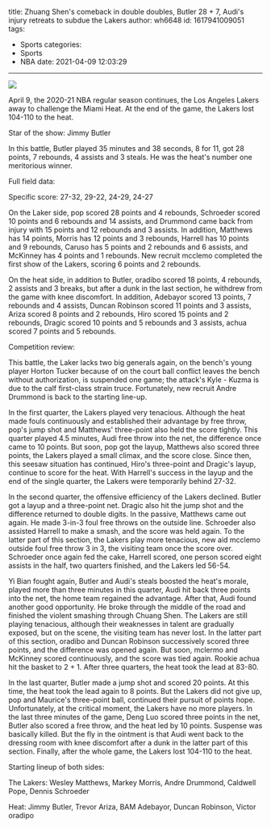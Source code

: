 title: Zhuang Shen's comeback in double doubles, Butler 28 + 7, Audi's injury retreats to subdue the Lakers
author: wh6648
id: 1617941009051
tags: 
- Sports
categories: 
- Sports
- NBA
date: 2021-04-09 12:03:29
---
![](https://p8.itc.cn/images01/20210409/b1af3d5201d9466eaf03ecfff5c9096f.jpeg)


April 9, the 2020-21 NBA regular season continues, the Los Angeles Lakers away to challenge the Miami Heat. At the end of the game, the Lakers lost 104-110 to the heat.

Star of the show: Jimmy Butler

In this battle, Butler played 35 minutes and 38 seconds, 8 for 11, got 28 points, 7 rebounds, 4 assists and 3 steals. He was the heat's number one meritorious winner.

Full field data:

Specific score: 27-32, 29-22, 24-29, 24-27

On the Laker side, pop scored 28 points and 4 rebounds, Schroeder scored 10 points and 6 rebounds and 14 assists, and Drummond came back from injury with 15 points and 12 rebounds and 3 assists. In addition, Matthews has 14 points, Morris has 12 points and 3 rebounds, Harrell has 10 points and 9 rebounds, Caruso has 5 points and 2 rebounds and 6 assists, and McKinney has 4 points and 1 rebounds. New recruit mcclemo completed the first show of the Lakers, scoring 6 points and 2 rebounds.

On the heat side, in addition to Butler, oradibo scored 18 points, 4 rebounds, 2 assists and 3 breaks, but after a dunk in the last section, he withdrew from the game with knee discomfort. In addition, Adebayor scored 13 points, 7 rebounds and 4 assists, Duncan Robinson scored 11 points and 3 assists, Ariza scored 8 points and 2 rebounds, Hiro scored 15 points and 2 rebounds, Dragic scored 10 points and 5 rebounds and 3 assists, achua scored 7 points and 5 rebounds.

Competition review:

This battle, the Laker lacks two big generals again, on the bench's young player Horton Tucker because of on the court ball conflict leaves the bench without authorization, is suspended one game; the attack's Kyle - Kuzma is due to the calf first-class strain truce. Fortunately, new recruit Andre Drummond is back to the starting line-up.

In the first quarter, the Lakers played very tenacious. Although the heat made fouls continuously and established their advantage by free throw, pop's jump shot and Matthews' three-point also held the score tightly. This quarter played 4.5 minutes, Audi free throw into the net, the difference once came to 10 points. But soon, pop got the layup, Matthews also scored three points, the Lakers played a small climax, and the score close. Since then, this seesaw situation has continued, Hiro's three-point and Dragic's layup, continue to score for the heat. With Harrell's success in the layup and the end of the single quarter, the Lakers were temporarily behind 27-32.

In the second quarter, the offensive efficiency of the Lakers declined. Butler got a layup and a three-point net. Dragic also hit the jump shot and the difference returned to double digits. In the passive, Matthews came out again. He made 3-in-3 foul free throws on the outside line. Schroeder also assisted Harrell to make a smash, and the score was held again. To the latter part of this section, the Lakers play more tenacious, new aid mcclemo outside foul free throw 3 in 3, the visiting team once the score over. Schroeder once again fed the cake, Harrell scored, one person scored eight assists in the half, two quarters finished, and the Lakers led 56-54.

Yi Bian fought again, Butler and Audi's steals boosted the heat's morale, played more than three minutes in this quarter, Audi hit back three points into the net, the home team regained the advantage. After that, Audi found another good opportunity. He broke through the middle of the road and finished the violent smashing through Chuang Shen. The Lakers are still playing tenacious, although their weaknesses in talent are gradually exposed, but on the scene, the visiting team has never lost. In the latter part of this section, oradibo and Duncan Robinson successively scored three points, and the difference was opened again. But soon, mclermo and McKinney scored continuously, and the score was tied again. Rookie achua hit the basket to 2 + 1. After three quarters, the heat took the lead at 83-80.

In the last quarter, Butler made a jump shot and scored 20 points. At this time, the heat took the lead again to 8 points. But the Lakers did not give up, pop and Maurice's three-point ball, continued their pursuit of points hope. Unfortunately, at the critical moment, the Lakers have no more players. In the last three minutes of the game, Deng Luo scored three points in the net, Butler also scored a free throw, and the heat led by 10 points. Suspense was basically killed. But the fly in the ointment is that Audi went back to the dressing room with knee discomfort after a dunk in the latter part of this section. Finally, after the whole game, the Lakers lost 104-110 to the heat.

Starting lineup of both sides:

The Lakers: Wesley Matthews, Markey Morris, Andre Drummond, Caldwell Pope, Dennis Schroeder

Heat: Jimmy Butler, Trevor Ariza, BAM Adebayor, Duncan Robinson, Victor oradipo

